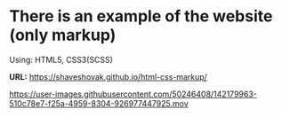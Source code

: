 # There is an example of the website (only markup)
Using: HTML5, CSS3(SCSS)

<b>URL:</b> https://shaveshovak.github.io/html-css-markup/



https://user-images.githubusercontent.com/50246408/142179963-510c78e7-f25a-4959-8304-926977447925.mov

